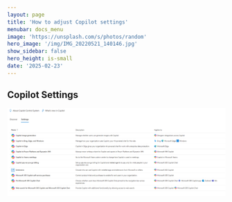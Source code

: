 ```yaml
---
layout: page
title: 'How to adjust Copilot settings'
menubar: docs_menu
image: 'https://unsplash.com/s/photos/random'
hero_image: '/img/IMG_20220521_140146.jpg'
show_sidebar: false
hero_height: is-small
date: '2025-02-23'
---
```


## Copilot Settings 



<img src="/articles/img/copilot11.png" width="600">









